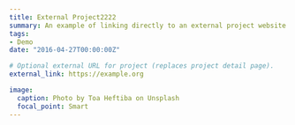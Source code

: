 ```yaml
---
title: External Project2222
summary: An example of linking directly to an external project website!!!! using `external_link`.
tags:
- Demo
date: "2016-04-27T00:00:00Z"

# Optional external URL for project (replaces project detail page).
external_link: https://example.org

image:
  caption: Photo by Toa Heftiba on Unsplash
  focal_point: Smart
---
```

